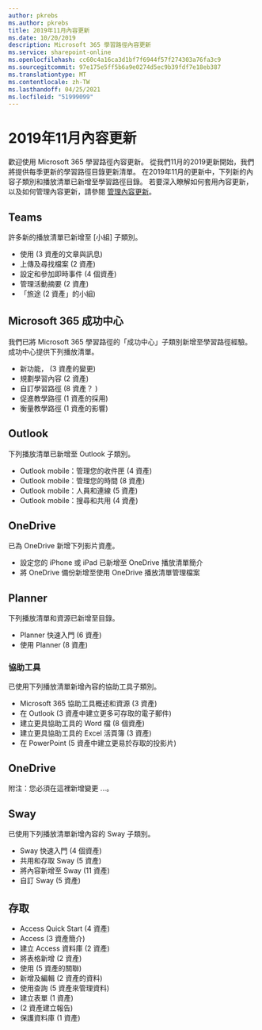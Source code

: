 ```yaml
---
author: pkrebs
ms.author: pkrebs
title: 2019年11月內容更新
ms.date: 10/20/2019
description: Microsoft 365 學習路徑內容更新
ms.service: sharepoint-online
ms.openlocfilehash: cc60c4a16ca3d1bf7f6944f57f274303a76fa3c9
ms.sourcegitcommit: 97e175e5ff5b6a9e0274d5ec9b39fdf7e18eb387
ms.translationtype: MT
ms.contentlocale: zh-TW
ms.lasthandoff: 04/25/2021
ms.locfileid: "51999099"
---
```

# <a name="november-2019-content-updates"></a>2019年11月內容更新
歡迎使用 Microsoft 365 學習路徑內容更新。 從我們11月的2019更新開始，我們將提供每季更新的學習路徑目錄更新清單。 在2019年11月的更新中，下列新的內容子類別和播放清單已新增至學習路徑目錄。 若要深入瞭解如何套用內容更新，以及如何管理內容更新，請參閱 [管理內容更新](custom_contentupdatesmanage.md)。    

## <a name="teams"></a>Teams
許多新的播放清單已新增至 [小組] 子類別。
- 使用 (3 資產的文章與訊息) 
- 上傳及尋找檔案 (2 資產) 
- 設定和參加即時事件 (4 個資產) 
- 管理活動摘要 (2 資產) 
- 「旅途 (2 資產」的小組) 

## <a name="microsoft-365-success-center"></a>Microsoft 365 成功中心
我們已將 Microsoft 365 學習路徑的「成功中心」子類別新增至學習路徑經驗。 成功中心提供下列播放清單。
- 新功能， (3 資產的變更) 
- 規劃學習內容 (2 資產) 
- 自訂學習路徑 (8 資產？ ) 
- 促進教學路徑 (1 資產的採用) 
- 衡量教學路徑 (1 資產的影響) 

## <a name="outlook"></a>Outlook
下列播放清單已新增至 Outlook 子類別。 
- Outlook mobile：管理您的收件匣 (4 資產) 
- Outlook mobile：管理您的時間 (8 資產) 
- Outlook mobile：人員和連線 (5 資產) 
- Outlook mobile：搜尋和共用 (4 資產) 

## <a name="onedrive"></a>OneDrive
已為 OneDrive 新增下列影片資產。 
- 設定您的 iPhone 或 iPad 已新增至 OneDrive 播放清單簡介
- 將 OneDrive 備份新增至使用 OneDrive 播放清單管理檔案

## <a name="planner"></a>Planner
下列播放清單和資源已新增至目錄。  
- Planner 快速入門 (6 資產) 
- 使用 Planner (8 資產) 

### <a name="accessibility"></a>協助工具
已使用下列播放清單新增內容的協助工具子類別。 
- Microsoft 365 協助工具概述和資源 (3 資產) 
- 在 Outlook (3 資產中建立更多可存取的電子郵件) 
- 建立更具協助工具的 Word 檔 (8 個資產) 
- 建立更具協助工具的 Excel 活頁簿 (3 資產) 
- 在 PowerPoint (5 資產中建立更易於存取的投影片) 

## <a name="onedrive"></a>OneDrive
附注：您必須在這裡新增變更 ...。

## <a name="sway"></a>Sway
已使用下列播放清單新增內容的 Sway 子類別。 
- Sway 快速入門 (4 個資產) 
- 共用和存取 Sway (5 資產) 
- 將內容新增至 Sway (11 資產) 
- 自訂 Sway (5 資產) 

## <a name="access"></a>存取
- Access Quick Start (4 資產) 
- Access (3 資產簡介) 
- 建立 Access 資料庫 (2 資產) 
- 將表格新增 (2 資產) 
- 使用 (5 資產的關聯) 
- 新增及編輯 (2 資產的資料) 
- 使用查詢 (5 資產來管理資料) 
- 建立表單 (1 資產) 
-  (2 資產建立報告) 
- 保護資料庫 (1 資產) 

